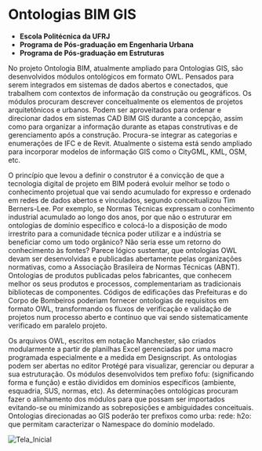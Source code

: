 # Ontologias BIM GIS 
  * **Escola Politécnica da UFRJ**
  *  **Programa de Pós-graduação em Engenharia Urbana**
  *  **Programa de Pós-graduação em Estruturas**

No projeto Ontologia BIM, atualmente ampliado para Ontologias GIS, são desenvolvidos módulos ontológicos em formato OWL. Pensados para serem integrados em sistemas de dados abertos e conectados, que trabalhem com contextos de informação da construção ou geográficos. Os módulos procuram descrever conceitualmente os elementos de projetos arquitetônicos e urbanos. Podem ser aproveitados para ordenar e direcionar dados em sistemas CAD BIM GIS durante a concepção, assim como para organizar a informação durante as etapas construtivas e de gerenciamento após a construção. Procura-se integrar as categorias e enumerações de IFC e de Revit. Atualmente o sistema está sendo ampliado para incorporar modelos de informação GIS como o CityGML, KML, OSM, etc. 

O princípio que levou a definir o construtor é a convicção de que a tecnologia digital de projeto em BIM poderá evoluir melhor se todo o conhecimento projetual que vai sendo acumulado for expresso e ordenado em redes de dados abertos e vinculados, segundo conceitualizou Tim Berners-Lee. Por exemplo, se Normas Técnicas expressam o conhecimento industrial acumulado ao longo dos anos, por que não o estruturar em ontologias de domínio específico e colocá-lo a disposição de modo irrestrito para a comunidade técnica poder utilizar e a indústria se beneficiar como um todo orgânico? Não seria esse um retorno do conhecimento às fontes? Parece lógico sustentar, que ontologias OWL devam ser desenvolvidas e publicadas abertamente pelas organizações normativas, como a Associação Brasileira de Normas Técnicas (ABNT). Ontologias de produtos publicadas pelos fabricantes, que conhecem melhor os seus produtos e processos, complementariam as tradicionais bibliotecas de componentes. Códigos de edificações das Prefeituras e do Corpo de Bombeiros poderiam fornecer ontologias de requisitos em formato OWL, transformando os fluxos de verificação e validação de projetos num processo aberto e contínuo que vai sendo sistematicamente verificado em paralelo projeto. 

Os arquivos OWL, escritos em notação Manchester, são criados modularmente a partir de planilhas Excel gerenciadas por uma macro programada especialmente e a medida em Designscript. As ontologias podem ser abertas no editor Protégé para visualizar, gerenciar ou depurar a sua estruturação. Os módulos desenvolvidos tem prefixo fofu: (significando forma e função) e estão divididos em domínios específicos (ambiente, esquadria, SUS, normas, etc). As determinações ontológicas procuram fazer o alinhamento dos módulos para que possam ser importados evitando-se ou minimizando as sobreposições e ambiguidades conceituais. Ontologias direcionadas ao GIS poderão ter prefixos como urba:  rede: h2o: que permitam caracterizar o Namespace do domínio modelado.


![Tela_Inicial](https://user-images.githubusercontent.com/9437020/226172682-0c1a09aa-7069-428d-a8b8-fe8abb9ea39c.PNG)
